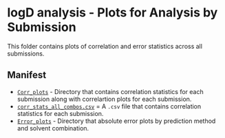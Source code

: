 # logD analysis - Plots for Analysis by Submission
This folder contains plots of correlation and error statistics across all submissions.

## Manifest

- [`Corr_plots`](Corr_plots/) - Directory that contains correlation statistics for each submission along with correlartion plots for each submission.
- [`corr_stats_all_combos.csv`](Corr_plots/corr_stats_all_combos.csv) = A `.csv` file that contains correlation statistics for each submission.
- [`Error_plots`](Error_plots/) - Directory that absolute error plots by prediction method and solvent combination.
